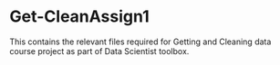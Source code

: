 # Get-CleanAssign1
This contains the relevant files required for Getting and Cleaning data course project as part of Data Scientist toolbox.
